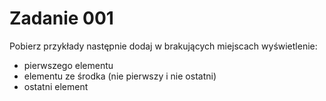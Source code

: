 # Zadanie 001

Pobierz przykłady następnie dodaj w brakujących miejscach wyświetlenie:
* pierwszego elementu
* elementu ze środka (nie pierwszy i nie ostatni)
* ostatni element
